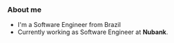 ### About me
-  I'm a Software Engineer from Brazil
-  Currently working as Software Engineer at **Nubank**.
